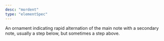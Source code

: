 ```yaml
---
desc: "mordent"
type: "elementSpec"
---
```


An ornament indicating rapid alternation of the main note with a secondary note, usually
a step below, but sometimes a step above. 
